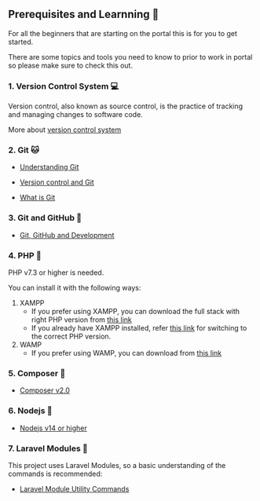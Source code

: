 ## Prerequisites and Learnning :book:

For all the beginners that are starting on the portal this is for you to get started.

There are some topics and tools you need to know to prior to work in portal so please make sure to check this out.

### 1. Version Control System :computer:
  Version control, also known as source control, is the practice of tracking and managing changes to software code.

  More about [version control system](https://www.atlassian.com/git/tutorials/what-is-version-control)

### 2. Git :cat:

- [Understanding Git](https://hackernoon.com/understanding-git-fcffd87c15a3)

- [Version control and Git](https://laracasts.com/series/git-me-some-version-control)

- [What is Git](https://www.atlassian.com/git/tutorials/what-is-git)

### 3. Git and GitHub :running:

- [Git, GitHub and Development](https://product.hubspot.com/blog/git-and-github-tutorial-for-beginners)

### 4. PHP :running:
PHP v7.3 or higher is needed.

You can install it with the following ways:
1. XAMPP
    - If you prefer using XAMPP, you can download the full stack with right PHP version from [this link](https://www.apachefriends.org/download.html)
    - If you already have XAMPP installed, refer [this link](https://stackoverflow.com/questions/45790160/is-there-way-to-use-two-php-versions-in-xampp) for switching to the correct PHP version.
2. WAMP
    - If you prefer using WAMP, you can download from [this link](https://www.wampserver.com/en/download-wampserver-64bits)

### 5. Composer :running:

- [Composer v2.0](https://getcomposer.org/download)

### 6. Nodejs :running:

- [Nodejs v14 or higher](https://nodejs.org/en/download)

### 7. Laravel Modules :butterfly:

This project uses Laravel Modules, so a basic understanding of the commands is recommended:

- [Laravel Module Utility Commands](https://nwidart.com/laravel-modules/v1/advanced-tools/artisan-commands)
